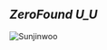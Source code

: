 ## _ZeroFound U_U_


![Sunjinwoo](https://github.com/ZeroFound/ZeroFound/assets/151372134/767f6b72-24b3-4cfa-b37c-bb49c031f0d3.gif)
